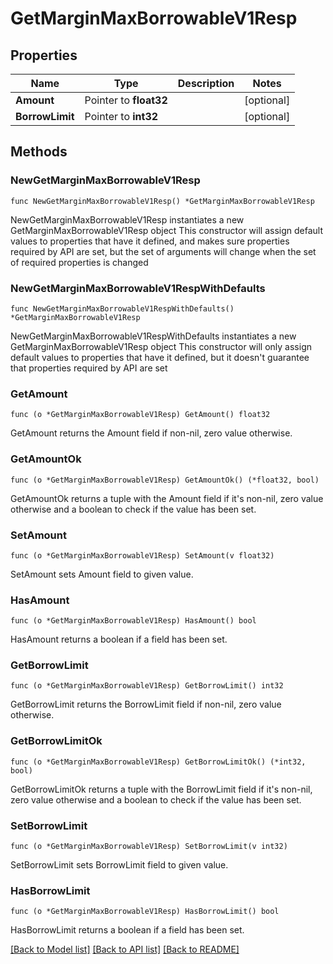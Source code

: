 # GetMarginMaxBorrowableV1Resp

## Properties

Name | Type | Description | Notes
------------ | ------------- | ------------- | -------------
**Amount** | Pointer to **float32** |  | [optional] 
**BorrowLimit** | Pointer to **int32** |  | [optional] 

## Methods

### NewGetMarginMaxBorrowableV1Resp

`func NewGetMarginMaxBorrowableV1Resp() *GetMarginMaxBorrowableV1Resp`

NewGetMarginMaxBorrowableV1Resp instantiates a new GetMarginMaxBorrowableV1Resp object
This constructor will assign default values to properties that have it defined,
and makes sure properties required by API are set, but the set of arguments
will change when the set of required properties is changed

### NewGetMarginMaxBorrowableV1RespWithDefaults

`func NewGetMarginMaxBorrowableV1RespWithDefaults() *GetMarginMaxBorrowableV1Resp`

NewGetMarginMaxBorrowableV1RespWithDefaults instantiates a new GetMarginMaxBorrowableV1Resp object
This constructor will only assign default values to properties that have it defined,
but it doesn't guarantee that properties required by API are set

### GetAmount

`func (o *GetMarginMaxBorrowableV1Resp) GetAmount() float32`

GetAmount returns the Amount field if non-nil, zero value otherwise.

### GetAmountOk

`func (o *GetMarginMaxBorrowableV1Resp) GetAmountOk() (*float32, bool)`

GetAmountOk returns a tuple with the Amount field if it's non-nil, zero value otherwise
and a boolean to check if the value has been set.

### SetAmount

`func (o *GetMarginMaxBorrowableV1Resp) SetAmount(v float32)`

SetAmount sets Amount field to given value.

### HasAmount

`func (o *GetMarginMaxBorrowableV1Resp) HasAmount() bool`

HasAmount returns a boolean if a field has been set.

### GetBorrowLimit

`func (o *GetMarginMaxBorrowableV1Resp) GetBorrowLimit() int32`

GetBorrowLimit returns the BorrowLimit field if non-nil, zero value otherwise.

### GetBorrowLimitOk

`func (o *GetMarginMaxBorrowableV1Resp) GetBorrowLimitOk() (*int32, bool)`

GetBorrowLimitOk returns a tuple with the BorrowLimit field if it's non-nil, zero value otherwise
and a boolean to check if the value has been set.

### SetBorrowLimit

`func (o *GetMarginMaxBorrowableV1Resp) SetBorrowLimit(v int32)`

SetBorrowLimit sets BorrowLimit field to given value.

### HasBorrowLimit

`func (o *GetMarginMaxBorrowableV1Resp) HasBorrowLimit() bool`

HasBorrowLimit returns a boolean if a field has been set.


[[Back to Model list]](../README.md#documentation-for-models) [[Back to API list]](../README.md#documentation-for-api-endpoints) [[Back to README]](../README.md)


